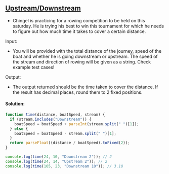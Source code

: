 ## [Upstream/Downstream](https://www.codewars.com/kata/58162692c2a518f03a000189)

- Chingel is practicing for a rowing competition to be held on this saturday. He is trying his best to win this tournament for which he needs to figure out how much time it takes to cover a certain distance.
  
Input:
  - You will be provided with the total distance of the journey, speed of the boat and whether he is going downstream or upstream. The speed of the stream and direction of rowing will be given as a string. Check example test cases!

Output:
  - The output returned should be the time taken to cover the distance. If the result has decimal places, round them to 2 fixed positions.
  
#### Solution:
```js
function time(distance, boatSpeed, stream) {
  if (stream.includes("Downstream")) {
    boatSpeed = boatSpeed + parseInt(stream.split(" ")[1]);
  } else {
    boatSpeed = boatSpeed - stream.split(" ")[1];
  }
  return parseFloat((distance / boatSpeed).toFixed(2));
}

console.log(time(24, 10, "Downstream 2")); // 2
console.log(time(24, 14, "Upstream 2")); // 2
console.log(time(105, 23, "Downstream 10")); // 3.18
```